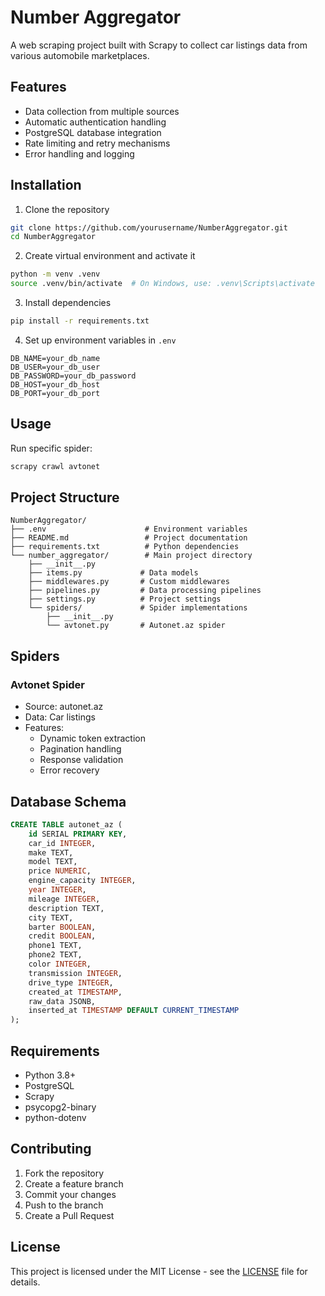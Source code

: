 # Number Aggregator

A web scraping project built with Scrapy to collect car listings data from various automobile marketplaces.

## Features

- Data collection from multiple sources
- Automatic authentication handling
- PostgreSQL database integration
- Rate limiting and retry mechanisms 
- Error handling and logging

## Installation

1. Clone the repository
```bash
git clone https://github.com/yourusername/NumberAggregator.git
cd NumberAggregator
```

2. Create virtual environment and activate it
```bash
python -m venv .venv
source .venv/bin/activate  # On Windows, use: .venv\Scripts\activate
```

3. Install dependencies
```bash
pip install -r requirements.txt
```

4. Set up environment variables in `.env`
```
DB_NAME=your_db_name
DB_USER=your_db_user
DB_PASSWORD=your_db_password
DB_HOST=your_db_host
DB_PORT=your_db_port
```

## Usage

Run specific spider:
```bash
scrapy crawl avtonet
```

## Project Structure

```
NumberAggregator/
├── .env                      # Environment variables
├── README.md                 # Project documentation
├── requirements.txt          # Python dependencies
└── number_aggregator/        # Main project directory
    ├── __init__.py
    ├── items.py             # Data models
    ├── middlewares.py       # Custom middlewares
    ├── pipelines.py         # Data processing pipelines
    ├── settings.py          # Project settings
    └── spiders/             # Spider implementations
        ├── __init__.py
        └── avtonet.py       # Autonet.az spider
```

## Spiders

### Avtonet Spider
- Source: autonet.az
- Data: Car listings
- Features:
  - Dynamic token extraction
  - Pagination handling
  - Response validation
  - Error recovery

## Database Schema

```sql
CREATE TABLE autonet_az (
    id SERIAL PRIMARY KEY,
    car_id INTEGER,
    make TEXT,
    model TEXT,
    price NUMERIC,
    engine_capacity INTEGER,
    year INTEGER,
    mileage INTEGER,
    description TEXT,
    city TEXT,
    barter BOOLEAN,
    credit BOOLEAN,
    phone1 TEXT,
    phone2 TEXT,
    color INTEGER,
    transmission INTEGER,
    drive_type INTEGER,
    created_at TIMESTAMP,
    raw_data JSONB,
    inserted_at TIMESTAMP DEFAULT CURRENT_TIMESTAMP
);
```

## Requirements

- Python 3.8+
- PostgreSQL
- Scrapy
- psycopg2-binary
- python-dotenv

## Contributing

1. Fork the repository
2. Create a feature branch
3. Commit your changes
4. Push to the branch
5. Create a Pull Request

## License

This project is licensed under the MIT License - see the [LICENSE](LICENSE) file for details.
